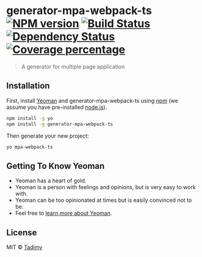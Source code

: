 # generator-mpa-webpack-ts [![NPM version][npm-image]][npm-url] [![Build Status][travis-image]][travis-url] [![Dependency Status][daviddm-image]][daviddm-url] [![Coverage percentage][coveralls-image]][coveralls-url]
> A generator for multiple page application

## Installation

First, install [Yeoman](http://yeoman.io) and generator-mpa-webpack-ts using [npm](https://www.npmjs.com/) (we assume you have pre-installed [node.js](https://nodejs.org/)).

```bash
npm install -g yo
npm install -g generator-mpa-webpack-ts
```

Then generate your new project:

```bash
yo mpa-webpack-ts
```

## Getting To Know Yeoman

 * Yeoman has a heart of gold.
 * Yeoman is a person with feelings and opinions, but is very easy to work with.
 * Yeoman can be too opinionated at times but is easily convinced not to be.
 * Feel free to [learn more about Yeoman](http://yeoman.io/).

## License

MIT © [Tadimy](https://github.com/tadimy)


[npm-image]: https://badge.fury.io/js/generator-mpa-webpack-ts.svg
[npm-url]: https://npmjs.org/package/generator-mpa-webpack-ts
[travis-image]: https://travis-ci.org/tadimy/generator-mpa-webpack-ts.svg?branch=master
[travis-url]: https://travis-ci.org/tadimy/generator-mpa-webpack-ts
[daviddm-image]: https://david-dm.org/tadimy/generator-mpa-webpack-ts.svg?theme=shields.io
[daviddm-url]: https://david-dm.org/tadimy/generator-mpa-webpack-ts
[coveralls-image]: https://coveralls.io/repos/tadimy/generator-mpa-webpack-ts/badge.svg
[coveralls-url]: https://coveralls.io/r/tadimy/generator-mpa-webpack-ts
